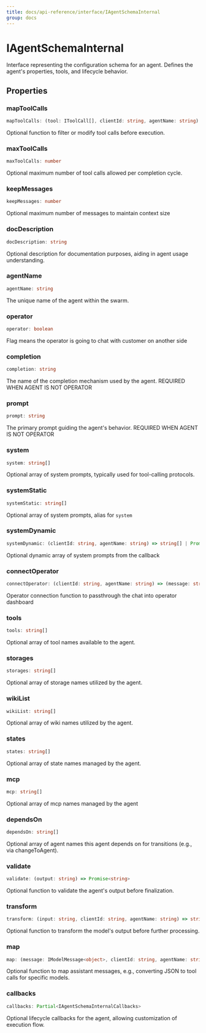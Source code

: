 ```yaml
---
title: docs/api-reference/interface/IAgentSchemaInternal
group: docs
---
```


# IAgentSchemaInternal

Interface representing the configuration schema for an agent.
Defines the agent's properties, tools, and lifecycle behavior.

## Properties

### mapToolCalls

```ts
mapToolCalls: (tool: IToolCall[], clientId: string, agentName: string) => IToolCall[] | Promise<IToolCall[]>
```

Optional function to filter or modify tool calls before execution.

### maxToolCalls

```ts
maxToolCalls: number
```

Optional maximum number of tool calls allowed per completion cycle.

### keepMessages

```ts
keepMessages: number
```

Optional maximum number of messages to maintain context size

### docDescription

```ts
docDescription: string
```

Optional description for documentation purposes, aiding in agent usage understanding.

### agentName

```ts
agentName: string
```

The unique name of the agent within the swarm.

### operator

```ts
operator: boolean
```

Flag means the operator is going to chat with customer on another side

### completion

```ts
completion: string
```

The name of the completion mechanism used by the agent. REQUIRED WHEN AGENT IS NOT OPERATOR

### prompt

```ts
prompt: string
```

The primary prompt guiding the agent's behavior. REQUIRED WHEN AGENT IS NOT OPERATOR

### system

```ts
system: string[]
```

Optional array of system prompts, typically used for tool-calling protocols.

### systemStatic

```ts
systemStatic: string[]
```

Optional array of system prompts, alias for `system`

### systemDynamic

```ts
systemDynamic: (clientId: string, agentName: string) => string[] | Promise<string[]>
```

Optional dynamic array of system prompts from the callback

### connectOperator

```ts
connectOperator: (clientId: string, agentName: string) => (message: string, next: (answer: string) => void) => DisposeFn$2
```

Operator connection function to passthrough the chat into operator dashboard

### tools

```ts
tools: string[]
```

Optional array of tool names available to the agent.

### storages

```ts
storages: string[]
```

Optional array of storage names utilized by the agent.

### wikiList

```ts
wikiList: string[]
```

Optional array of wiki names utilized by the agent.

### states

```ts
states: string[]
```

Optional array of state names managed by the agent.

### mcp

```ts
mcp: string[]
```

Optional array of mcp names managed by the agent

### dependsOn

```ts
dependsOn: string[]
```

Optional array of agent names this agent depends on for transitions (e.g., via changeToAgent).

### validate

```ts
validate: (output: string) => Promise<string>
```

Optional function to validate the agent's output before finalization.

### transform

```ts
transform: (input: string, clientId: string, agentName: string) => string | Promise<string>
```

Optional function to transform the model's output before further processing.

### map

```ts
map: (message: IModelMessage<object>, clientId: string, agentName: string) => IModelMessage<object> | Promise<IModelMessage<object>>
```

Optional function to map assistant messages, e.g., converting JSON to tool calls for specific models.

### callbacks

```ts
callbacks: Partial<IAgentSchemaInternalCallbacks>
```

Optional lifecycle callbacks for the agent, allowing customization of execution flow.
